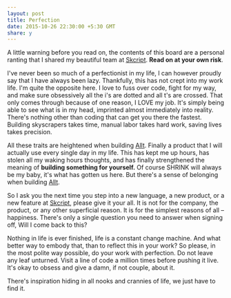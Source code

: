 ```yaml
---
layout: post
title: Perfection
date: 2015-10-26 22:30:00 +5:30 GMT
share: y
---
```


A little warning before you read on, the contents of this board are a personal ranting that I shared my beautiful team at [Skcript](https://www.skcript.com/team/). **Read on at your own risk**.

I've never been so much of a perfectionist in my life, I can however proudly say that I have always been lazy. Thankfully, this has not crept into my work life. I'm quite the opposite here. I love to fuss over code, fight for my way, and make sure obsessively all the i's are dotted and all t's are crossed. That only comes through because of one reason, I LOVE my job. It's simply being able to see what is in my head, imprinted almost immediately into reality. There's nothing other than coding that can get you there the fastest. Building skyscrapers takes time, manual labor takes hard work, saving lives takes precision.

All these traits are heightened when building [Allt](https://allt.in). Finally a product that I will actually use every single day in my life. This has kept me up hours, has stolen all my waking hours thoughts, and has finally strengthened the meaning of **building something for yourself.** Of course SHRINK will always be my baby, it's what has gotten us here. But there's a sense of belonging when building [Allt](https://allt.in).

So I ask you the next time you step into a new language, a new product, or a new feature at [Skcript](https://www.skcript.com), please give it your all. It is not for the company, the product, or any other superficial reason. It is for the simplest reasons of all – happiness. There's only a single question you need to answer when signing off, Will I come back to this?

Nothing in life is ever finished, life is a constant change machine. And what better way to embody that, than to reflect this in your work? So please, in the most polite way possible, do your work with perfection. Do not leave any leaf unturned. Visit a line of code a million times before pushing it live. It's okay to obsess and give a damn, if not couple, about it.

There's inspiration hiding in all nooks and crannies of life, we just have to find it.
